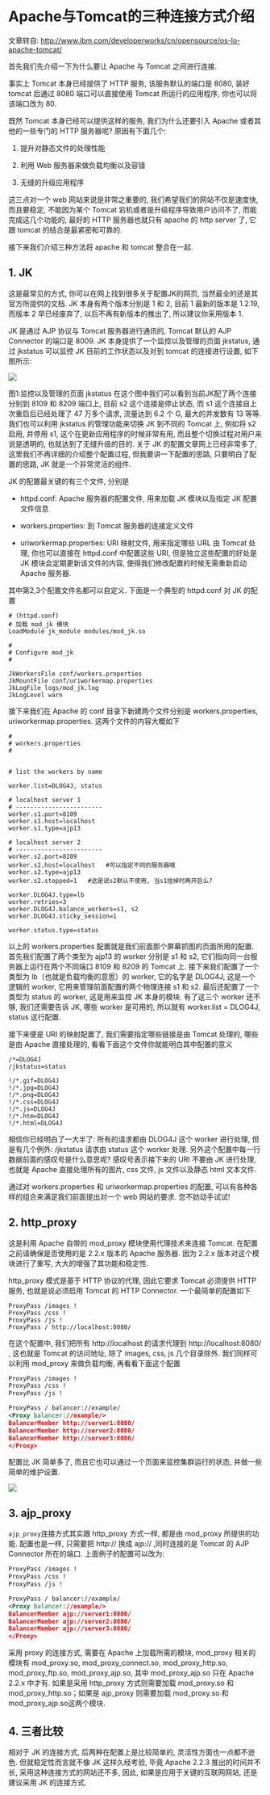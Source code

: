 # Apache与Tomcat的三种连接方式介绍

文章转自: http://www.ibm.com/developerworks/cn/opensource/os-lo-apache-tomcat/

首先我们先介绍一下为什么要让 Apache 与 Tomcat 之间进行连接.

事实上 Tomcat 本身已经提供了 HTTP 服务, 该服务默认的端口是 8080, 装好 tomcat 后通过 8080 端口可以直接使用 Tomcat 所运行的应用程序, 你也可以将该端口改为 80.

既然 Tomcat 本身已经可以提供这样的服务, 我们为什么还要引入 Apache 或者其他的一些专门的 HTTP 服务器呢? 原因有下面几个:

1. 提升对静态文件的处理性能

2. 利用 Web 服务器来做负载均衡以及容错

3. 无缝的升级应用程序

这三点对一个 web 网站来说是非常之重要的, 我们希望我们的网站不仅是速度快, 而且要稳定, 不能因为某个 Tomcat 宕机或者是升级程序导致用户访问不了, 而能完成这几个功能的, 最好的 HTTP 服务器也就只有 apache 的 http server 了, 它跟 tomcat 的结合是最紧密和可靠的.

接下来我们介绍三种方法将 apache 和 tomcat 整合在一起.

## 1. JK

这是最常见的方式, 你可以在网上找到很多关于配置JK的网页, 当然最全的还是其官方所提供的文档. JK 本身有两个版本分别是 1 和 2, 目前 1 最新的版本是 1.2.19, 而版本 2 早已经废弃了, 以后不再有新版本的推出了, 所以建议你采用版本 1.

JK 是通过 AJP 协议与 Tomcat 服务器进行通讯的, Tomcat 默认的 AJP Connector 的端口是 8009. JK 本身提供了一个监控以及管理的页面 jkstatus, 通过 jkstatus 可以监控 JK 目前的工作状态以及对到 tomcat 的连接进行设置, 如下图所示:

![](http://img.generals.space/4ced3abe58352b472bb9843bd7223f7c.jpg)

图1:监控以及管理的页面 jkstatus
在这个图中我们可以看到当前JK配了两个连接分别到 8109 和 8209 端口上, 目前 s2 这个连接是停止状态, 而 s1 这个连接自上次重启后已经处理了 47 万多个请求, 流量达到 6.2 个 G, 最大的并发数有 13 等等. 我们也可以利用 jkstatus 的管理功能来切换 JK 到不同的 Tomcat 上, 例如将 s2 启用, 并停用 s1, 这个在更新应用程序的时候非常有用, 而且整个切换过程对用户来说是透明的, 也就达到了无缝升级的目的. 关于 JK 的配置文章网上已经非常多了, 这里我们不再详细的介绍整个配置过程, 但我要讲一下配置的思路, 只要明白了配置的思路, JK 就是一个非常灵活的组件.

JK 的配置最关键的有三个文件, 分别是

- httpd.conf: Apache 服务器的配置文件, 用来加载 JK 模块以及指定 JK 配置文件信息

- workers.properties: 到 Tomcat 服务器的连接定义文件

- uriworkermap.properties: URI 映射文件, 用来指定哪些 URL 由 Tomcat 处理, 你也可以直接在 httpd.conf 中配置这些 URI, 但是独立这些配置的好处是 JK 模块会定期更新该文件的内容, 使得我们修改配置的时候无需重新启动 Apache 服务器.

其中第2,3个配置文件名都可以自定义. 下面是一个典型的 httpd.conf 对 JK 的配置

```
# (httpd.conf)
# 加载 mod_jk 模块
LoadModule jk_module modules/mod_jk.so

#
# Configure mod_jk
#

JkWorkersFile conf/workers.properties
JkMountFile conf/uriworkermap.properties
JkLogFile logs/mod_jk.log
JkLogLevel warn
```

接下来我们在 Apache 的 conf 目录下新建两个文件分别是 workers.properties, uriworkermap.properties. 这两个文件的内容大概如下

```
#
# workers.properties
#


# list the workers by name

worker.list=DLOG4J, status

# localhost server 1
# ------------------------
worker.s1.port=8109
worker.s1.host=localhost
worker.s1.type=ajp13

# localhost server 2
# ------------------------
worker.s2.port=8209
worker.s2.host=localhost   #可以指定不同的服务器哦
worker.s2.type=ajp13
worker.s2.stopped=1   #这是说s2默认不使用, 当s1挂掉时再开启么?

worker.DLOG4J.type=lb
worker.retries=3
worker.DLOG4J.balance_workers=s1, s2
worker.DLOG4J.sticky_session=1

worker.status.type=status
```

以上的 workers.properties 配置就是我们前面那个屏幕抓图的页面所用的配置. 首先我们配置了两个类型为 ajp13 的 worker 分别是 s1 和 s2, 它们指向同一台服务器上运行在两个不同端口 8109 和 8209 的 Tomcat 上. 接下来我们配置了一个类型为 lb（也就是负载均衡的意思）的 worker, 它的名字是 DLOG4J, 这是一个逻辑的 worker, 它用来管理前面配置的两个物理连接 s1 和 s2. 最后还配置了一个类型为 status 的 worker, 这是用来监控 JK 本身的模块. 有了这三个 worker 还不够, 我们还需要告诉 JK, 哪些 worker 是可用的, 所以就有 worker.list = DLOG4J, status 这行配置.

接下来便是 URI 的映射配置了, 我们需要指定哪些链接是由 Tomcat 处理的, 哪些是由 Apache 直接处理的, 看看下面这个文件你就能明白其中配置的意义

```
/*=DLOG4J
/jkstatus=status

!/*.gif=DLOG4J
!/*.jpg=DLOG4J
!/*.png=DLOG4J
!/*.css=DLOG4J
!/*.js=DLOG4J
!/*.htm=DLOG4J
!/*.html=DLOG4J
```

相信你已经明白了一大半了: 所有的请求都由 DLOG4J 这个 worker 进行处理, 但是有几个例外: /jkstatus 请求由 status 这个 worker 处理. 另外这个配置中每一行数据前面的感叹号是什么意思呢? 感叹号表示接下来的 URI 不要由 JK 进行处理, 也就是 Apache 直接处理所有的图片, css 文件, js 文件以及静态 html 文本文件.

通过对 workers.properties 和 uriworkermap.properties 的配置, 可以有各种各样的组合来满足我们前面提出对一个 web 网站的要求. 您不妨动手试试!

## 2. http_proxy

这是利用 Apache 自带的 mod_proxy 模块使用代理技术来连接 Tomcat. 在配置之前请确保是否使用的是 2.2.x 版本的 Apache 服务器. 因为 2.2.x 版本对这个模块进行了重写, 大大的增强了其功能和稳定性.

http_proxy 模式是基于 HTTP 协议的代理, 因此它要求 Tomcat 必须提供 HTTP 服务, 也就是说必须启用 Tomcat 的 HTTP Connector. 一个最简单的配置如下

```
ProxyPass /images !
ProxyPass /css !
ProxyPass /js !
ProxyPass / http://localhost:8080/
```

在这个配置中, 我们把所有 http://localhost 的请求代理到 http://localhost:8080/ , 这也就是 Tomcat 的访问地址, 除了 images, css, js 几个目录除外. 我们同样可以利用 mod_proxy 来做负载均衡, 再看看下面这个配置

```xml
ProxyPass /images !
ProxyPass /css ! 
ProxyPass /js !

ProxyPass / balancer://example/
<Proxy balancer://example/>
BalancerMember http://server1:8080/
BalancerMember http://server2:8080/
BalancerMember http://server3:8080/
</Proxy>
```
配置比 JK 简单多了, 而且它也可以通过一个页面来监控集群运行的状态, 并做一些简单的维护设置.

![](http://img.generals.space/cf2ae4043dbc2af2e9454f189dba0673.gif)

## 3. ajp_proxy

`ajp_proxy`连接方式其实跟 http_proxy 方式一样, 都是由 mod_proxy 所提供的功能. 配置也是一样, 只需要把 http:// 换成 ajp:// ,同时连接的是 Tomcat 的 AJP Connector 所在的端口. 上面例子的配置可以改为:

```xml
ProxyPass /images !
ProxyPass /css ! 
ProxyPass /js !

ProxyPass / balancer://example/
<Proxy balancer://example/>
BalancerMember ajp://server1:8080/
BalancerMember ajp://server2:8080/
BalancerMember ajp://server3:8080/
</Proxy>
```
采用 proxy 的连接方式, 需要在 Apache 上加载所需的模块, mod_proxy 相关的模块有 mod_proxy.so, mod_proxy_connect.so, mod_proxy_http.so, mod_proxy_ftp.so, mod_proxy_ajp.so, 其中 mod_proxy_ajp.so 只在 Apache 2.2.x 中才有. 如果是采用 http_proxy 方式则需要加载 mod_proxy.so 和 mod_proxy_http.so；如果是 ajp_proxy 则需要加载 mod_proxy.so 和 mod_proxy_ajp.so这两个模块.

## 4. 三者比较

相对于 JK 的连接方式, 后两种在配置上是比较简单的, 灵活性方面也一点都不逊色. 但就稳定性而言就不像 JK 这样久经考验, 毕竟 Apache 2.2.3 推出的时间并不长, 采用这种连接方式的网站还不多, 因此, 如果是应用于关键的互联网网站, 还是建议采用 JK 的连接方式.